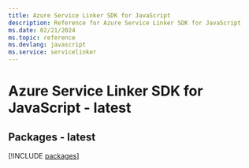 ```yaml
---
title: Azure Service Linker SDK for JavaScript
description: Reference for Azure Service Linker SDK for JavaScript
ms.date: 02/21/2024
ms.topic: reference
ms.devlang: javascript
ms.service: servicelinker
---
```

# Azure Service Linker SDK for JavaScript - latest
## Packages - latest
[!INCLUDE [packages](service-linker-index.md)]